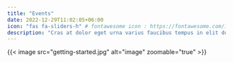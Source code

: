 ```yaml
---
title: "Events"
date: 2022-12-29T11:02:05+06:00
icon: "fas fa-sliders-h" # fontawesome icon : https://fontawesome.com/icons
description: "Cras at dolor eget urna varius faucibus tempus in elit dolor sit amet."
---
```


{{< image src="getting-started.jpg" alt="image" zoomable="true" >}}

